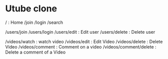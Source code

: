 # Utube clone

/ : Home
/join
/login
/search

/users/join
/users/login
/users/edit : Edit user
/users/delete : Delete user

/videos/watch : watch video
/videos/edit : Edit Video
/videos/delete : Delete Video
/videos/comment : Comment on a video
/videos/comment/delete : Delete a comment of a Video

